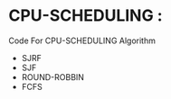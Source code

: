 # CPU-SCHEDULING : 
Code For CPU-SCHEDULING  Algorithm
  
   * SJRF
   * SJF
   * ROUND-ROBBIN
   * FCFS
